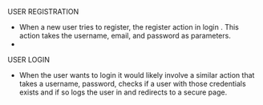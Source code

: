 USER REGISTRATION 
* When a new user tries to register, the register action in login . This action takes the username, email, and password as parameters.
* 
USER LOGIN
* When the user wants to login it would	likely involve a similar action that takes a username, password, checks if a user with those credentials exists and if so logs the user in and redirects to a secure page. 
